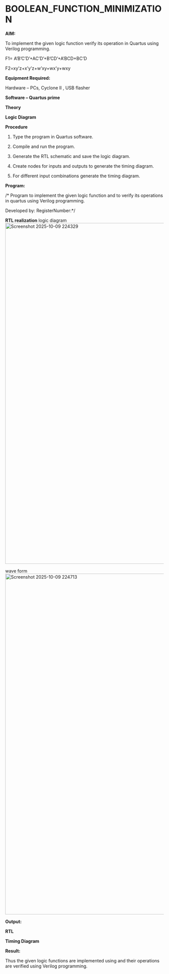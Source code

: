 # BOOLEAN_FUNCTION_MINIMIZATION

**AIM:**

To implement the given logic function verify its operation in Quartus using Verilog programming.

F1= A’B’C’D’+AC’D’+B’CD’+A’BCD+BC’D 

F2=xy’z+x’y’z+w’xy+wx’y+wxy

**Equipment Required:**

Hardware – PCs, Cyclone II , USB flasher

**Software – Quartus prime**

**Theory**

**Logic Diagram**

**Procedure**

1.	Type the program in Quartus software.

2.	Compile and run the program.

3.	Generate the RTL schematic and save the logic diagram.

4.	Create nodes for inputs and outputs to generate the timing diagram.

5.	For different input combinations generate the timing diagram.


**Program:**

/* Program to implement the given logic function and to verify its operations in quartus using Verilog programming. 

Developed by: RegisterNumber:*/


**RTL realization**
logic diagram
<img width="1920" height="1080" alt="Screenshot 2025-10-09 224329" src="https://github.com/user-attachments/assets/e149e8d8-3aa7-405a-b729-9c1c4d1fc3c1" />


wave form
<img width="1920" height="1080" alt="Screenshot 2025-10-09 224713" src="https://github.com/user-attachments/assets/fa4ab791-e0d9-4c87-bf41-1d6023d67eb4" />


**Output:**

**RTL**

**Timing Diagram**

**Result:**

Thus the given logic functions are implemented using and their operations are verified using Verilog programming.


